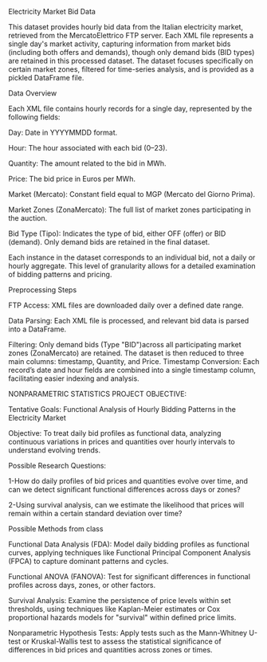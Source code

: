 Electricity Market Bid Data

This dataset provides hourly bid data from the Italian electricity market, retrieved from the MercatoElettrico FTP server. 
Each XML file represents a single day's market activity, capturing information from market bids (including both offers and demands), though only demand bids (BID types) are retained in this processed dataset. 
The dataset focuses specifically on certain market zones, filtered for time-series analysis, and is provided as a pickled DataFrame file.

Data Overview

Each XML file contains hourly records for a single day, represented by the following fields:

Day: Date in YYYYMMDD format.

Hour: The hour associated with each bid (0–23).

Quantity: The amount related to the bid in MWh.

Price: The bid price in Euros per MWh.

Market (Mercato): Constant field equal to MGP (Mercato del Giorno Prima).

Market Zones (ZonaMercato): The full list of market zones participating in the auction.

Bid Type (Tipo): Indicates the type of bid, either OFF (offer) or BID (demand). Only demand bids are retained in the final dataset.

Each instance in the dataset corresponds to an individual bid, not a daily or hourly aggregate. This level of granularity allows for a detailed examination of bidding patterns and pricing.

Preprocessing Steps

FTP Access: XML files are downloaded daily over a defined date range.

Data Parsing: Each XML file is processed, and relevant bid data is parsed into a DataFrame.

Filtering:
Only demand bids (Type "BID")across all participating market zones (ZonaMercato) are retained.
The dataset is then reduced to three main columns: timestamp, Quantity, and Price.
Timestamp Conversion: Each record’s date and hour fields are combined into a single timestamp column, facilitating easier indexing and analysis.



NONPARAMETRIC STATISTICS PROJECT OBJECTIVE:

Tentative Goals: Functional Analysis of Hourly Bidding Patterns in the Electricity Market

Objective: To treat daily bid profiles as functional data, analyzing continuous variations in prices and quantities over hourly intervals to understand evolving trends.

Possible Research Questions:

1-How do daily profiles of bid prices and quantities evolve over time, and can we detect significant functional differences across days or zones?

2-Using survival analysis, can we estimate the likelihood that prices will remain within a certain standard deviation over time?

Possible Methods from class

Functional Data Analysis (FDA): Model daily bidding profiles as functional curves, applying techniques like Functional Principal Component Analysis (FPCA) to capture dominant patterns and cycles.

Functional ANOVA (FANOVA): Test for significant differences in functional profiles across days, zones, or other factors.

Survival Analysis: Examine the persistence of price levels within set thresholds, using techniques like Kaplan-Meier estimates or Cox proportional hazards models for "survival" within defined price limits.

Nonparametric Hypothesis Tests: Apply tests such as the Mann-Whitney U-test or Kruskal-Wallis test to assess the statistical significance 
of differences in bid prices and quantities across zones or times.
